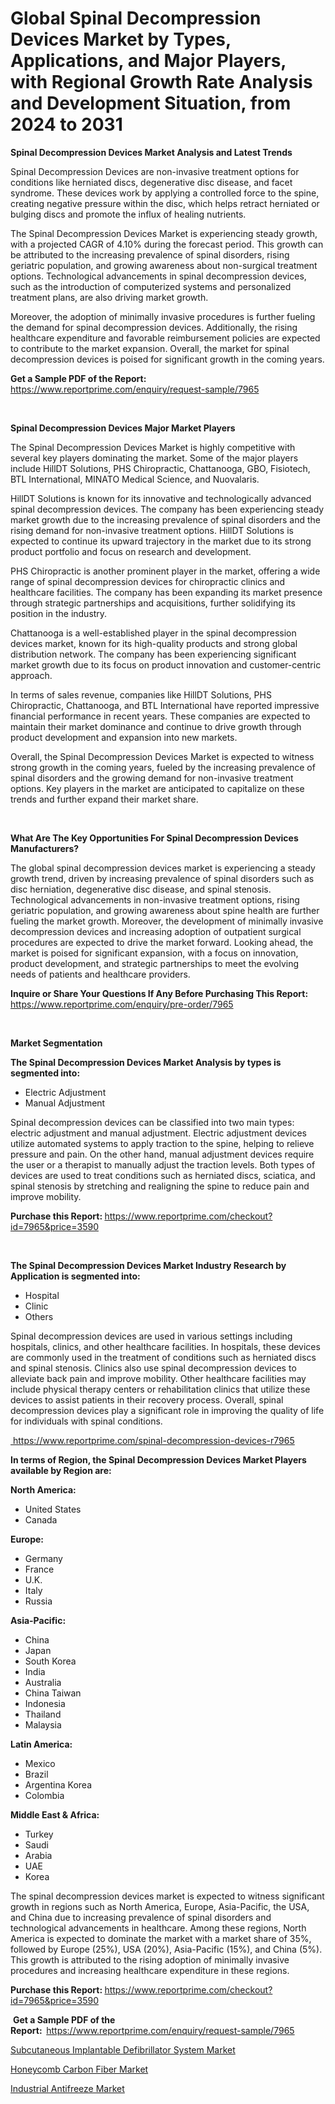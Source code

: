 <p><h1>Global Spinal Decompression Devices Market by Types, Applications, and Major Players, with Regional Growth Rate Analysis and Development Situation, from 2024 to 2031</h1></p><p><strong>Spinal Decompression Devices Market Analysis and Latest Trends</strong></p>
<p><p>Spinal Decompression Devices are non-invasive treatment options for conditions like herniated discs, degenerative disc disease, and facet syndrome. These devices work by applying a controlled force to the spine, creating negative pressure within the disc, which helps retract herniated or bulging discs and promote the influx of healing nutrients.</p><p>The Spinal Decompression Devices Market is experiencing steady growth, with a projected CAGR of 4.10% during the forecast period. This growth can be attributed to the increasing prevalence of spinal disorders, rising geriatric population, and growing awareness about non-surgical treatment options. Technological advancements in spinal decompression devices, such as the introduction of computerized systems and personalized treatment plans, are also driving market growth.</p><p>Moreover, the adoption of minimally invasive procedures is further fueling the demand for spinal decompression devices. Additionally, the rising healthcare expenditure and favorable reimbursement policies are expected to contribute to the market expansion. Overall, the market for spinal decompression devices is poised for significant growth in the coming years.</p></p>
<p><strong>Get a Sample PDF of the Report:&nbsp;</strong> <a href="https://www.reportprime.com/enquiry/request-sample/7965">https://www.reportprime.com/enquiry/request-sample/7965</a></p>
<p>&nbsp;</p>
<p><strong>Spinal Decompression Devices Major Market Players</strong></p>
<p><p>The Spinal Decompression Devices Market is highly competitive with several key players dominating the market. Some of the major players include HillDT Solutions, PHS Chiropractic, Chattanooga, GBO, Fisiotech, BTL International, MINATO Medical Science, and Nuovalaris.</p><p>HillDT Solutions is known for its innovative and technologically advanced spinal decompression devices. The company has been experiencing steady market growth due to the increasing prevalence of spinal disorders and the rising demand for non-invasive treatment options. HillDT Solutions is expected to continue its upward trajectory in the market due to its strong product portfolio and focus on research and development.</p><p>PHS Chiropractic is another prominent player in the market, offering a wide range of spinal decompression devices for chiropractic clinics and healthcare facilities. The company has been expanding its market presence through strategic partnerships and acquisitions, further solidifying its position in the industry.</p><p>Chattanooga is a well-established player in the spinal decompression devices market, known for its high-quality products and strong global distribution network. The company has been experiencing significant market growth due to its focus on product innovation and customer-centric approach.</p><p>In terms of sales revenue, companies like HillDT Solutions, PHS Chiropractic, Chattanooga, and BTL International have reported impressive financial performance in recent years. These companies are expected to maintain their market dominance and continue to drive growth through product development and expansion into new markets.</p><p>Overall, the Spinal Decompression Devices Market is expected to witness strong growth in the coming years, fueled by the increasing prevalence of spinal disorders and the growing demand for non-invasive treatment options. Key players in the market are anticipated to capitalize on these trends and further expand their market share.</p></p>
<p>&nbsp;</p>
<p><strong>What Are The Key Opportunities For Spinal Decompression Devices Manufacturers?</strong></p>
<p><p>The global spinal decompression devices market is experiencing a steady growth trend, driven by increasing prevalence of spinal disorders such as disc herniation, degenerative disc disease, and spinal stenosis. Technological advancements in non-invasive treatment options, rising geriatric population, and growing awareness about spine health are further fueling the market growth. Moreover, the development of minimally invasive decompression devices and increasing adoption of outpatient surgical procedures are expected to drive the market forward. Looking ahead, the market is poised for significant expansion, with a focus on innovation, product development, and strategic partnerships to meet the evolving needs of patients and healthcare providers.</p></p>
<p><strong>Inquire or Share Your Questions If Any Before Purchasing This Report:</strong> <a href="https://www.reportprime.com/enquiry/pre-order/7965">https://www.reportprime.com/enquiry/pre-order/7965</a></p>
<p>&nbsp;</p>
<p><strong>Market Segmentation</strong></p>
<p><strong>The Spinal Decompression Devices Market Analysis by types is segmented into:</strong></p>
<p><ul><li>Electric Adjustment</li><li>Manual Adjustment</li></ul></p>
<p><p>Spinal decompression devices can be classified into two main types: electric adjustment and manual adjustment. Electric adjustment devices utilize automated systems to apply traction to the spine, helping to relieve pressure and pain. On the other hand, manual adjustment devices require the user or a therapist to manually adjust the traction levels. Both types of devices are used to treat conditions such as herniated discs, sciatica, and spinal stenosis by stretching and realigning the spine to reduce pain and improve mobility.</p></p>
<p><strong>Purchase this Report:&nbsp;</strong><a href="https://www.reportprime.com/checkout?id=7965&price=3590">https://www.reportprime.com/checkout?id=7965&price=3590</a></p>
<p>&nbsp;</p>
<p><strong>The Spinal Decompression Devices Market Industry Research by Application is segmented into:</strong></p>
<p><ul><li>Hospital</li><li>Clinic</li><li>Others</li></ul></p>
<p><p>Spinal decompression devices are used in various settings including hospitals, clinics, and other healthcare facilities. In hospitals, these devices are commonly used in the treatment of conditions such as herniated discs and spinal stenosis. Clinics also use spinal decompression devices to alleviate back pain and improve mobility. Other healthcare facilities may include physical therapy centers or rehabilitation clinics that utilize these devices to assist patients in their recovery process. Overall, spinal decompression devices play a significant role in improving the quality of life for individuals with spinal conditions.</p></p>
<p><a href="https://www.reportprime.com/spinal-decompression-devices-r7965">&nbsp;https://www.reportprime.com/spinal-decompression-devices-r7965</a></p>
<p><strong>In terms of Region, the Spinal Decompression Devices Market Players available by Region are:</strong></p>
<p>
    <p> <strong> North America: </strong>
        <ul>
            <li>United States</li>
            <li>Canada</li>
        </ul>
        </p> 
    <p> <strong> Europe: </strong>
        <ul>
            <li>Germany</li>
            <li>France</li>
            <li>U.K.</li>
            <li>Italy</li>
            <li>Russia</li>
        </ul>
        </p> 
    <p> <strong> Asia-Pacific: </strong>
        <ul>
            <li>China</li>
            <li>Japan</li>
            <li>South Korea</li>
            <li>India</li>
            <li>Australia</li>
            <li>China Taiwan</li>
            <li>Indonesia</li>
            <li>Thailand</li>
            <li>Malaysia</li>
        </ul>
        </p> 
    <p> <strong> Latin America: </strong>
        <ul>
            <li>Mexico</li>
            <li>Brazil</li>
            <li>Argentina Korea</li>
            <li>Colombia</li>
        </ul>
        </p> 
    <p> <strong> Middle East & Africa: </strong>
        <ul>
            <li>Turkey</li>
            <li>Saudi</li>
            <li>Arabia</li>
            <li>UAE</li>
            <li>Korea</li>
        </ul>
    </p>
    </p>
<p><p>The spinal decompression devices market is expected to witness significant growth in regions such as North America, Europe, Asia-Pacific, the USA, and China due to increasing prevalence of spinal disorders and technological advancements in healthcare. Among these regions, North America is expected to dominate the market with a market share of 35%, followed by Europe (25%), USA (20%), Asia-Pacific (15%), and China (5%). This growth is attributed to the rising adoption of minimally invasive procedures and increasing healthcare expenditure in these regions.</p></p>
<p><strong>Purchase this Report: </strong><a href="https://www.reportprime.com/checkout?id=7965&price=3590">https://www.reportprime.com/checkout?id=7965&price=3590</a></p>
<p>&nbsp;<strong>Get a Sample PDF of the Report:&nbsp;&nbsp;</strong><a href="https://www.reportprime.com/enquiry/request-sample/7965">https://www.reportprime.com/enquiry/request-sample/7965</a></p>
<p><strong></strong></p>
<p><p><a href="https://github.com/ChiragRp1/Market-Research-Report-List-4/blob/main/subcutaneous-implantable-defibrillator-system-market.md">Subcutaneous Implantable Defibrillator System Market</a></p><p><a href="https://www.linkedin.com/pulse/honeycomb-carbon-fiber-market-centers-aspects-growth-share-opportunity-szykf?trackingId=8idXmpt%2Fiic%2FaggCx0kt4Q%3D%3D">Honeycomb Carbon Fiber Market</a></p><p><a href="https://www.linkedin.com/pulse/industrial-antifreeze-market-growth-trends-covid-19-impact-forecasts-z8djf?trackingId=XWqVZnUMIp0e24faUvzFfg%3D%3D">Industrial Antifreeze Market</a></p></p>